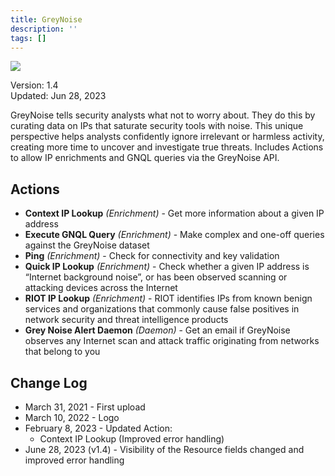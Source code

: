 ```yaml
---
title: GreyNoise
description: ''
tags: []
---
```


![](/img/platform-services/automation-service/app-central/logos/greynoise.png)

Version: 1.4  
Updated: Jun 28, 2023

GreyNoise tells security analysts what not to worry about. They do this by curating data on IPs that saturate security tools with noise. This unique perspective helps analysts confidently ignore irrelevant or harmless activity, creating more time to uncover and investigate true threats. Includes Actions to allow IP enrichments and GNQL queries via the GreyNoise API. 

## Actions

* **Context IP Lookup** *(Enrichment)* - Get more information about a given IP address
* **Execute GNQL Query** *(Enrichment)* - Make complex and one-off queries against the GreyNoise dataset
* **Ping** *(Enrichment)* - Check for connectivity and key validation
* **Quick IP Lookup** *(Enrichment)* - Check whether a given IP address is “Internet background noise”, or has been observed scanning or attacking devices across the Internet
* **RIOT IP Lookup** *(Enrichment)* - RIOT identifies IPs from known benign services and organizations that commonly cause false positives in network security and threat intelligence products
* **Grey Noise Alert Daemon** *(Daemon)* - Get an email if GreyNoise observes any Internet scan and attack traffic originating from networks that belong to you

## Change Log

* March 31, 2021 - First upload
* March 10, 2022 - Logo
* February 8, 2023 - Updated Action:
	+ Context IP Lookup (Improved error handling)
* June 28, 2023 (v1.4) - Visibility of the Resource fields changed and improved error handling
